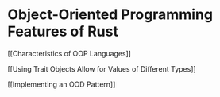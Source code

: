 # Object-Oriented Programming Features of Rust

[[Characteristics of OOP Languages]]

[[Using Trait Objects  Allow for Values of Different Types]]

[[Implementing an OOD Pattern]]